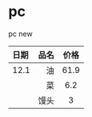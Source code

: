 # pc
pc new

| 日期 | 品名 | 价格 |
| :-----| ----: | :----: |
| 12.1 | 油 | 61.9 |
|  | 菜 | 6.2 |
|  | 馒头 | 3 |

